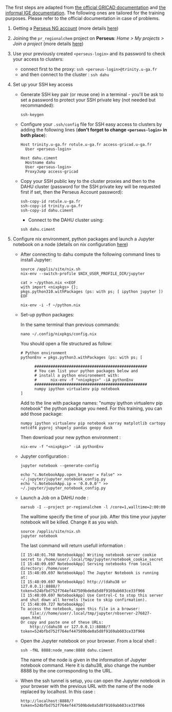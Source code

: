 The first steps are adapted from [the official GRICAD documentation](https://gricad-doc.univ-grenoble-alpes.fr/en/hpc/connexion/) and [the informal IGE documentation](https://github.com/ige-calcul/public-docs/blob/main/clusters/Gricad/dahu.md). The following ones are tailored for the training purposes. Please refer to the official documentation in case of problems.

1. Getting a [Perseus NG account](https://perseus.univ-grenoble-alpes.fr/) (more details [here](https://gricad-doc.univ-grenoble-alpes.fr/en/services/perseus-ng/account/))

2. Joining the `pr_regionalchem` project on **Perseus**: *Home > My projects > Join a project* (more details [here](https://gricad-doc.univ-grenoble-alpes.fr/en/services/perseus-ng/project/))

3. Use your previously created `<perseus-login>` and its password to check your access to clusters:
    - connect first to the proxy: `ssh <perseus-login>@trinity.u-ga.fr`
    - and then connect to the cluster : `ssh dahu`


4. Set up your SSH key access
    - Generate SSH key pair (or reuse one) in a terminal - you'll be ask to set a password to protect your SSH private key (not needed but recommanded):
      ```
      ssh-keygen
      ```

    - Configure your `.ssh/config` file for SSH easy access to clusters by adding the following lines (**don't forget to change `<perseus-login>` in both place**):
      ```
      Host trinity.u-ga.fr rotule.u-ga.fr access-gricad.u-ga.fr
        User <perseus-login>

      Host dahu.ciment
        Hostname dahu
        User <perseus-login>
        ProxyJump access-gricad
      ```

    - Copy your SSH public key to the cluster proxies and then to the DAHU cluster (password for the SSH private key will be requested first if set, then the Perseus Account password):
      ```
      ssh-copy-id rotule.u-ga.fr
      ssh-copy-id trinity.u-ga.fr
      ssh-copy-id dahu.ciment
      ```

      - Connect to the DAHU cluster using:
      ```
      ssh dahu.ciment
      ```

5. Configure nix environment, python packages and launch a Jupyter notebook on a node (details on nix configuration [here](https://gricad-doc.univ-grenoble-alpes.fr/en/hpc/softenv/nix/))
    - After connecting to dahu compute the following command lines to install Jupyter:
      ```
      source /applis/site/nix.sh
      nix-env --switch-profile $NIX_USER_PROFILE_DIR/jupyter
      ```
      ```
      cat > ~/python.nix <<EOF
      with import <nixpkgs> {};
      pkgs.python310.withPackages (ps: with ps; [ ipython jupyter ])
      EOF
      ```
      ```
      nix-env -i -f ~/python.nix
      ```

    - Set-up python packages:

      In the same terminal than previous commands:
      ```
      nano ~/.config/nixpkgs/config.nix
      ```
      You should open a file structured as follow:
      ```
      # Python environment
      pythonEnv = pkgs.python3.withPackages (ps: with ps; [

            #################################################
            # You can list your python packages below and
            # install a python environement with:
            #      nix-env -f "<nixpkgs>" -iA pythonEnv
            #################################################
            numpy ipython virtualenv pip notebook
      ]
      ```
      Add to the line with package names: "numpy ipython virtualenv pip notebook" the python package you need. For this training, you can add those package:
      ```
      numpy ipython virtualenv pip notebook xarray matplotlib cartopy netcdf4 pyproj shapely pandas geopy dask
      ```
      Then download your new python environment :
      ```
      nix-env -f "<nixpkgs>" -iA pythonEnv
      ```

    - Jupyter configuration :
      ```
      jupyter notebook --generate-config
      ```
      ```
      echo "c.NotebookApp.open_browser = False" >> ~/.jupyter/jupyter_notebook_config.py
      echo "c.NotebookApp.ip = '0.0.0.0'" >> ~/.jupyter/jupyter_notebook_config.py
      ```
    - Launch a Job on a DAHU node :
      ```
      oarsub -I --project pr-regionalchem -l /core=1,walltime=2:00:00
      ```
      The walltime specify the time of your job. After this time your jupyter notebook will be killed. Change it as you wish.
      ```
      source /applis/site/nix.sh
      jupyter notebook
      ```
      The last command will return usefull information :
      ```
      [I 15:48:01.768 NotebookApp] Writing notebook server cookie secret to /home/user/.local/tmp/jupyter/notebook_cookie_secret
      [I 15:48:09.697 NotebookApp] Serving notebooks from local directory: /home/user
      [I 15:48:09.697 NotebookApp] The Jupyter Notebook is running at:
      [I 15:48:09.697 NotebookApp] http://(dahu38 or 127.0.0.1):8888/?token=524bfbd752f764ef447509bde0a5d8f9169ab603ce33f966
      [I 15:48:09.697 NotebookApp] Use Control-C to stop this server and shut down all kernels (twice to skip confirmation).
      [C 15:48:09.727 NotebookApp]
      To access the notebook, open this file in a browser:
          file:///home/user/.local/tmp/jupyter/nbserver-276827-open.html
      Or copy and paste one of these URLs:
          http://(dahu38 or 127.0.0.1):8888/?token=524bfbd752f764ef447509bde0a5d8f9169ab603ce33f966
      ```
    - Open the Jupyter notebook on your browser. From a local shell :
      ```
      ssh -fNL 8888:node_name:8888 dahu.ciment
      ```
      The name of the node is given in the information of Jupyter notebook command. Here it is dahu38, also change the number 8888 by the one corresponding to the URL.
    - When the ssh tunnel is setup, you can open the Jupyter notebook in your browser with the previous URL with the name of the node replaced by localhost. In this case :
      ```
      http://localhost:8888/?token=524bfbd752f764ef447509bde0a5d8f9169ab603ce33f966
      ```
